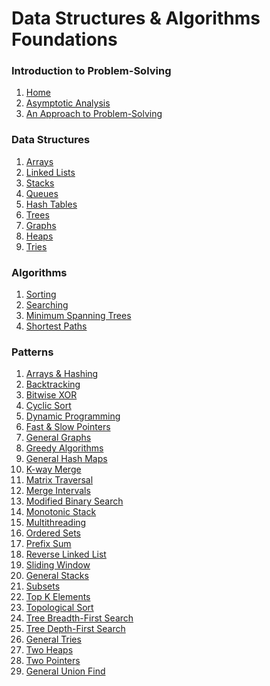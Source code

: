 # Data Structures & Algorithms Foundations

### Introduction to Problem-Solving
1. [Home](https://github.com/mc-0/DSA/wiki)
2. [Asymptotic Analysis](https://github.com/mc-0/DSA/wiki/Asymptotic-Analysis)
3. [An Approach to Problem-Solving](https://github.com/mc-0/DSA/wiki/An-Approach-to-Problem-Solving)

### Data Structures
1. [Arrays](https://github.com/mc-0/DSA/wiki/Arrays)
2. [Linked Lists](https://github.com/mc-0/DSA/wiki/Linked-Lists)
3. [Stacks](https://github.com/mc-0/DSA/wiki/Stacks)
4. [Queues](https://github.com/mc-0/DSA/wiki/Queues)
5. [Hash Tables](https://github.com/mc-0/DSA/wiki/Hash-Tables)
6. [Trees](https://github.com/mc-0/DSA/wiki/Trees)
7. [Graphs](https://github.com/mc-0/DSA/wiki/Graphs)
8. [Heaps](https://github.com/mc-0/DSA/wiki/Heaps)
9. [Tries](https://github.com/mc-0/DSA/wiki/Tries)

### Algorithms
1. [Sorting](https://github.com/mc-0/DSA/wiki/Sorting)
2. [Searching](https://github.com/mc-0/DSA/wiki/Searching)
3. [Minimum Spanning Trees]()
4. [Shortest Paths]()

### Patterns
1. [Arrays & Hashing]()
2. [Backtracking]()
3. [Bitwise XOR]()
4. [Cyclic Sort]()
5. [Dynamic Programming]()
6. [Fast & Slow Pointers]()
7. [General Graphs]()
8. [Greedy Algorithms]()
9. [General Hash Maps]()
10. [K-way Merge]()
11. [Matrix Traversal]()
12. [Merge Intervals]()
13. [Modified Binary Search]()
14. [Monotonic Stack]()
15. [Multithreading]()
16. [Ordered Sets]()
17. [Prefix Sum]()
18. [Reverse Linked List]()
19. [Sliding Window]()
20. [General Stacks]()
21. [Subsets]()
22. [Top K Elements]()
23. [Topological Sort]()
24. [Tree Breadth-First Search]()
25. [Tree Depth-First Search]()
26. [General Tries]()
27. [Two Heaps]()
28. [Two Pointers]()
29. [General Union Find]()